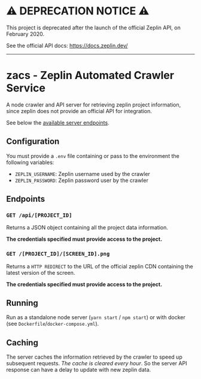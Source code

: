 # :warning: DEPRECATION NOTICE :warning:

This project is deprecated after the launch of the official Zeplin API, on February 2020. 

See the official API docs: https://docs.zeplin.dev/

***

# zacs - Zeplin Automated Crawler Service

A node crawler and API server for retrieving zeplin project information, since zeplin does not provide an official API for integration.

See below the [available server endpoints](#endpoints).

## Configuration

You must provide a `.env` file containing or pass to the environment the following variables:

- `ZEPLIN_USERNAME`: Zeplin username used by the crawler
- `ZEPLIN_PASSWORD`: Zeplin password user by the crawler

## Endpoints

### `GET /api/[PROJECT_ID]`

Returns a JSON object containing all the project data information.

**The credentials specified must provide access to the project.**

### `GET /[PROJECT_ID]/[SCREEN_ID].png`

Returns a `HTTP REDIRECT` to the URL of the official zeplin CDN containing the latest version of the screen.

**The credentials specified must provide access to the project.**

## Running

Run as a standalone node server (`yarn start` / `npm start`) or with docker (see `Dockerfile`/`docker-compose.yml`).

## Caching

The server caches the information retrieved by the crawler to speed up subsequent requests. _The cache is cleared every hour_. So the server API response can have a delay to update with new zeplin data.
